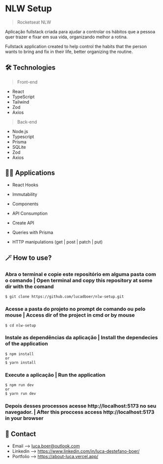 # NLW Setup

> Rocketseat NLW

Aplicação fullstack criada para ajudar a controlar os hábitos que a pessoa quer trazer e fixar em sua vida, organizando melhor a rotina. 

Fullstack application created to help control the habits that the person wants to bring and fix in their life, better organizing the routine.

## 🛠 Technologies

> Front-end
- React
- TypeScript
- Tailwind
- Zod
- Axios

> Back-end
- Node.js
- Typescript
- Prisma
- SQLite
- Zod
- Axios

## 🧑‍💻 Applications

- React Hooks
- Immutability
- Components
- API Consumption

- Create API
- Queries with Prisma
- HTTP manipulations (get | post | patch | put)

## 🪄 How to use?

### Abra o terminal e copie este repositório em alguma pasta com o comando | Open terminal and copy this repository at some dir with the comand
```
$ git clone https://github.com/lucadboer/nlw-setup.git
```

### Acesse a pasta do projeto no prompt de comando ou pelo mouse | Access dir of the project in cmd or by mouse

```
$ cd nlw-setup
```

### Instale as dependências da aplicação | Install the dependecies of the application

```
$ npm install
or
$ yarn install
```

### Execute a aplicação | Run the application

```
$ npm run dev
or
$ yarn run dev
```

### Depois desses processos acesse http://localhost:5173 no seu navegador. | After this proccess access http://localhost:5173 in your browser

## 💛 Contact

- Email --> luca.boer@outlook.com
- Linkedin --> https://www.linkedin.com/in/luca-destefano-boer/
- Portfolio --> https://about-luca.vercel.app/ 
